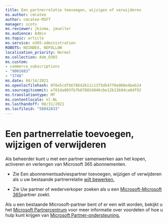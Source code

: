 ```yaml
---
title: Een partnerrelatie toevoegen, wijzigen of verwijderen
ms.author: cmcatee
author: cmcatee-MSFT
manager: scotv
ms.reviewer: jkinma, jmueller
ms.audience: Admin
ms.topic: article
ms.service: o365-administration
ROBOTS: NOINDEX, NOFOLLOW
localization_priority: Normal
ms.collection: Adm_O365
ms.custom:
- commerce_subscriptions
- "9001683"
- "3748"
ms.date: 04/14/2021
ms.openlocfilehash: 0f6e5cdfb678642b11c1375db47f0a988e4beb24
ms.sourcegitcommit: e781da003fb7b878854846cbe12b13b9dca8df92
ms.translationtype: MT
ms.contentlocale: nl-NL
ms.lasthandoff: 08/31/2021
ms.locfileid: "58842833"
---
```

# <a name="add-change-or-remove-a-partner-relationship"></a>Een partnerrelatie toevoegen, wijzigen of verwijderen

Als beheerder kunt u met een partner samenwerken aan het kopen, activeren en verlengen van Microsoft 365 abonnementen. 

- Zie Een abonnementsadviespartner toevoegen, wijzigen of verwijderen als u uw bestaande partnerrelatie [wilt bewerken.](https://docs.microsoft.com/microsoft-365/admin/misc/add-partner)

- Zie Uw partner of wederverkoper zoeken als u een [Microsoft-Microsoft 365](https://docs.microsoft.com/microsoft-365/admin/manage/find-your-partner-or-reseller)partner zoekt.

Als u een bestaande Microsoft-partner bent of er een wilt worden, bekijkt u het [Microsoft Partnercentrum](https://support.microsoft.com/help/4499930/partner-center-overview) voor meer informatie over voordelen of hoe u hulp kunt krijgen van [Microsoft Partner-ondersteuning.](https://aka.ms/partnersupport)
